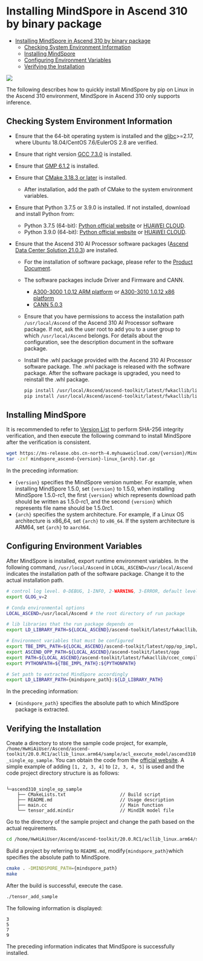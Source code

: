 # Installing MindSpore in Ascend 310 by binary package

<!-- TOC -->

- [Installing MindSpore in Ascend 310 by binary package](#installing-mindspore-in-ascend-310-by-binary-package)
    - [Checking System Environment Information](#checking-system-environment-information)
    - [Installing MindSpore](#installing-mindspore)
    - [Configuring Environment Variables](#configuring-environment-variables)
    - [Verifying the Installation](#verifying-the-installation)

<!-- /TOC -->

<a href="https://gitee.com/mindspore/docs/blob/r1.5/install/mindspore_ascend310_install_binary_en.md" target="_blank"><img src="https://gitee.com/mindspore/docs/raw/r1.5/resource/_static/logo_source_en.png"></a>

The following describes how to quickly install MindSpore by pip on Linux in the Ascend 310 environment, MindSpore in Ascend 310 only supports inference.

## Checking System Environment Information

- Ensure that the 64-bit operating system is installed and the [glibc](https://www.gnu.org/software/libc/)>=2.17, where Ubuntu 18.04/CentOS 7.6/EulerOS 2.8 are verified.

- Ensure that right version [GCC 7.3.0](http://ftp.gnu.org/gnu/gcc/gcc-7.3.0/gcc-7.3.0.tar.gz) is installed.

- Ensure that [GMP 6.1.2](https://gmplib.org/download/gmp/gmp-6.1.2.tar.xz) is installed.

- Ensure that [CMake 3.18.3 or later](https://cmake.org/download/) is installed.
    - After installation, add the path of CMake to the system environment variables.

- Ensure that Python 3.7.5 or 3.9.0 is installed. If not installed, download and install Python from:
    - Python 3.7.5 (64-bit): [Python official website](https://www.python.org/ftp/python/3.7.5/Python-3.7.5.tgz) or [HUAWEI CLOUD](https://mirrors.huaweicloud.com/python/3.7.5/Python-3.7.5.tgz).
    - Python 3.9.0 (64-bit): [Python official website](https://www.python.org/ftp/python/3.9.0/Python-3.9.0.tgz) or [HUAWEI CLOUD](https://mirrors.huaweicloud.com/python/3.9.0/Python-3.9.0.tgz).
- Ensure that the Ascend 310 AI Processor software packages ([Ascend Data Center Solution 21.0.3](https://support.huawei.com/enterprise/zh/ascend-computing/ascend-data-center-solution-pid-251167910/software/252504583)) are installed.
    - For the installation of software package,  please refer to the [Product Document](https://support.huawei.com/enterprise/zh/ascend-computing/ascend-data-center-solution-pid-251167910).
    - The software packages include Driver and Firmware and CANN.
        - [A300-3000 1.0.12 ARM platform](https://support.huawei.com/enterprise/zh/ascend-computing/a300-3000-pid-250702915/software/253845265) or [A300-3010 1.0.12 x86 platform](https://support.huawei.com/enterprise/zh/ascend-computing/a300-3010-pid-251560253/software/253845285)
        - [CANN 5.0.3](https://support.huawei.com/enterprise/zh/ascend-computing/cann-pid-251168373/software/252806307)
    - Ensure that you have permissions to access the installation path `/usr/local/Ascend` of the Ascend 310 AI Processor software package. If not, ask the user root to add you to a user group to which `/usr/local/Ascend` belongs. For details about the configuration, see the description document in the software package.
    - Install the .whl package provided with the Ascend 310 AI Processor software package. The .whl package is released with the software package. After the software package is upgraded, you need to reinstall the .whl package.

        ```bash
        pip install /usr/local/Ascend/ascend-toolkit/latest/fwkacllib/lib64/topi-{version}-py3-none-any.whl
        pip install /usr/local/Ascend/ascend-toolkit/latest/fwkacllib/lib64/te-{version}-py3-none-any.whl
        ```

## Installing MindSpore

It is recommended to refer to [Version List](https://www.mindspore.cn/versions/en) to perform SHA-256 integrity verification, and then execute the following command to install MindSpore after the verification is consistent.

```bash
wget https://ms-release.obs.cn-north-4.myhuaweicloud.com/{version}/MindSpore/ascend/{arch}/mindspore_ascend-{version}-linux_{arch}.tar.gz --no-check-certificate
tar -zxf mindspore_ascend-{version}-linux_{arch}.tar.gz
```

In the preceding information:

- `{version}` specifies the MindSpore version number. For example, when installing MindSpore 1.5.0, set `{version}` to 1.5.0, when installing MindSpore 1.5.0-rc1, the first `{version}` which represents download path should be written as 1.5.0-rc1, and the second `{version}` which represents file name should be 1.5.0rc1.
- `{arch}` specifies the system architecture. For example, if a Linux OS architecture is x86_64, set `{arch}` to `x86_64`. If the system architecture is ARM64, set `{arch}` to `aarch64`.

## Configuring Environment Variables

After MindSpore is installed, export runtime environment variables. In the following command, `/usr/local/Ascend` in `LOCAL_ASCEND=/usr/local/Ascend` indicates the installation path of the software package. Change it to the actual installation path.

```bash
# control log level. 0-DEBUG, 1-INFO, 2-WARNING, 3-ERROR, default level is WARNING.
export GLOG_v=2

# Conda environmental options
LOCAL_ASCEND=/usr/local/Ascend # the root directory of run package

# lib libraries that the run package depends on
export LD_LIBRARY_PATH=${LOCAL_ASCEND}/ascend-toolkit/latest/fwkacllib/lib64:${LOCAL_ASCEND}/driver/lib64:${LOCAL_ASCEND}/ascend-toolkit/latest/opp/op_impl/built-in/ai_core/tbe/op_tiling:${LD_LIBRARY_PATH}

# Environment variables that must be configured
export TBE_IMPL_PATH=${LOCAL_ASCEND}/ascend-toolkit/latest/opp/op_impl/built-in/ai_core/tbe            # TBE operator implementation tool path
export ASCEND_OPP_PATH=${LOCAL_ASCEND}/ascend-toolkit/latest/opp                                       # OPP path
export PATH=${LOCAL_ASCEND}/ascend-toolkit/latest/fwkacllib/ccec_compiler/bin/:${PATH}                 # TBE operator compilation tool path
export PYTHONPATH=${TBE_IMPL_PATH}:${PYTHONPATH}                                                       # Python library that TBE implementation depends on

# Set path to extracted MindSpore accordingly
export LD_LIBRARY_PATH={mindspore_path}:${LD_LIBRARY_PATH}
```

In the preceding information:

- `{mindspore_path}` specifies the absolute path to which MindSpore package is extracted.

## Verifying the Installation

Create a directory to store the sample code project, for example, `/home/HwHiAiUser/Ascend/ascend-toolkit/20.0.RC1/acllib_linux.arm64/sample/acl_execute_model/ascend310_single_op_sample`. You can obtain the code from the [official website](https://obs.dualstack.cn-north-4.myhuaweicloud.com/mindspore-website/sample_resources/ascend310_single_op_sample.zip). A simple example of adding `[1, 2, 3, 4]` to `[2, 3, 4, 5]` is used and the code project directory structure is as follows:

```text

└─ascend310_single_op_sample
    ├── CMakeLists.txt                    // Build script
    ├── README.md                         // Usage description
    ├── main.cc                           // Main function
    └── tensor_add.mindir                 // MindIR model file
```

Go to the directory of the sample project and change the path based on the actual requirements.

```bash
cd /home/HwHiAiUser/Ascend/ascend-toolkit/20.0.RC1/acllib_linux.arm64/sample/acl_execute_model/ascend310_single_op_sample
```

Build a project by referring to `README.md`, modify`{mindspore_path}`which specifies the absolute path to MindSpore.

```bash
cmake . -DMINDSPORE_PATH={mindspore_path}
make
```

After the build is successful, execute the case.

```bash
./tensor_add_sample
```

The following information is displayed:

```text
3
5
7
9
```

The preceding information indicates that MindSpore is successfully installed.

